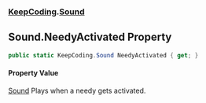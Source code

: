 ### [KeepCoding](KeepCoding.md 'KeepCoding').[Sound](KeepCoding_Sound.md 'KeepCoding.Sound')
## Sound.NeedyActivated Property
```csharp
public static KeepCoding.Sound NeedyActivated { get; }
```
#### Property Value
[Sound](KeepCoding_Sound.md 'KeepCoding.Sound')
Plays when a needy gets activated.  
